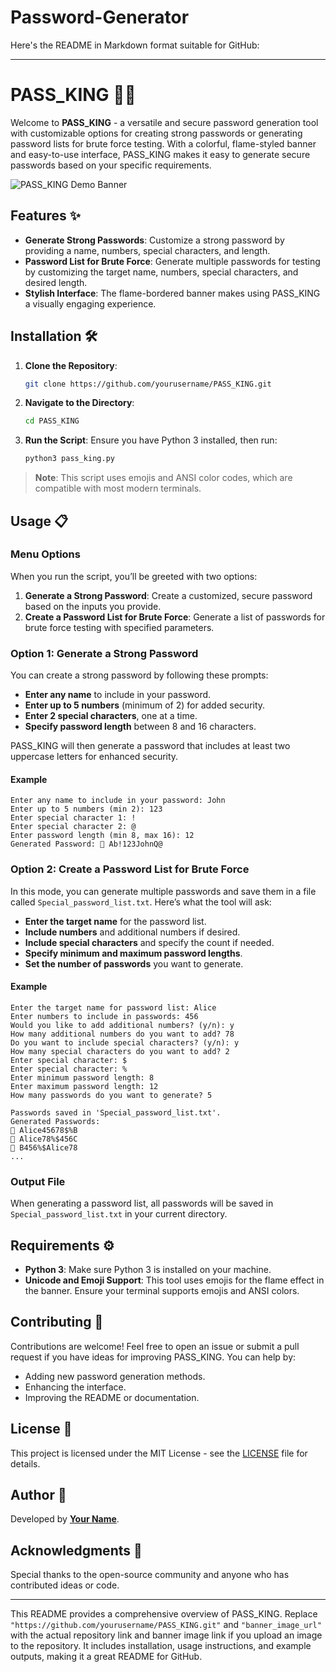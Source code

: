 # Password-Generator
Here's the README in Markdown format suitable for GitHub:

---

# PASS_KING 🔐🔥

Welcome to **PASS_KING** - a versatile and secure password generation tool with customizable options for creating strong passwords or generating password lists for brute force testing. With a colorful, flame-styled banner and easy-to-use interface, PASS_KING makes it easy to generate secure passwords based on your specific requirements.

![PASS_KING Demo Banner](banner_image_url) <!-- Replace with an actual link to an image if needed -->

## Features ✨
- **Generate Strong Passwords**: Customize a strong password by providing a name, numbers, special characters, and length.
- **Password List for Brute Force**: Generate multiple passwords for testing by customizing the target name, numbers, special characters, and desired length.
- **Stylish Interface**: The flame-bordered banner makes using PASS_KING a visually engaging experience.

## Installation 🛠️

1. **Clone the Repository**:
   ```bash
   git clone https://github.com/yourusername/PASS_KING.git
   ```
2. **Navigate to the Directory**:
   ```bash
   cd PASS_KING
   ```
3. **Run the Script**:
   Ensure you have Python 3 installed, then run:
   ```bash
   python3 pass_king.py
   ```

> **Note**: This script uses emojis and ANSI color codes, which are compatible with most modern terminals.

## Usage 📋

### Menu Options
When you run the script, you’ll be greeted with two options:

1. **Generate a Strong Password**: Create a customized, secure password based on the inputs you provide.
2. **Create a Password List for Brute Force**: Generate a list of passwords for brute force testing with specified parameters.

### Option 1: Generate a Strong Password
You can create a strong password by following these prompts:
- **Enter any name** to include in your password.
- **Enter up to 5 numbers** (minimum of 2) for added security.
- **Enter 2 special characters**, one at a time.
- **Specify password length** between 8 and 16 characters.

PASS_KING will then generate a password that includes at least two uppercase letters for enhanced security.

#### Example
```plaintext
Enter any name to include in your password: John
Enter up to 5 numbers (min 2): 123
Enter special character 1: !
Enter special character 2: @
Enter password length (min 8, max 16): 12
Generated Password: 🔐 Ab!123JohnQ@
```

### Option 2: Create a Password List for Brute Force
In this mode, you can generate multiple passwords and save them in a file called `Special_password_list.txt`. Here’s what the tool will ask:
- **Enter the target name** for the password list.
- **Include numbers** and additional numbers if desired.
- **Include special characters** and specify the count if needed.
- **Specify minimum and maximum password lengths**.
- **Set the number of passwords** you want to generate.

#### Example
```plaintext
Enter the target name for password list: Alice
Enter numbers to include in passwords: 456
Would you like to add additional numbers? (y/n): y
How many additional numbers do you want to add? 78
Do you want to include special characters? (y/n): y
How many special characters do you want to add? 2
Enter special character: $
Enter special character: %
Enter minimum password length: 8
Enter maximum password length: 12
How many passwords do you want to generate? 5

Passwords saved in 'Special_password_list.txt'.
Generated Passwords:
🔐 Alice45678$%B
🔐 Alice78%$456C
🔐 B456%$Alice78
...
```

### Output File
When generating a password list, all passwords will be saved in `Special_password_list.txt` in your current directory.

## Requirements ⚙️

- **Python 3**: Make sure Python 3 is installed on your machine.
- **Unicode and Emoji Support**: This tool uses emojis for the flame effect in the banner. Ensure your terminal supports emojis and ANSI colors.

## Contributing 🤝
Contributions are welcome! Feel free to open an issue or submit a pull request if you have ideas for improving PASS_KING. You can help by:
- Adding new password generation methods.
- Enhancing the interface.
- Improving the README or documentation.

## License 📄
This project is licensed under the MIT License - see the [LICENSE](LICENSE) file for details.

## Author 💼
Developed by **[Your Name](https://github.com/yourusername)**.

## Acknowledgments 🙏
Special thanks to the open-source community and anyone who has contributed ideas or code.

---

This README provides a comprehensive overview of PASS_KING. Replace `"https://github.com/yourusername/PASS_KING.git"` and `"banner_image_url"` with the actual repository link and banner image link if you upload an image to the repository. It includes installation, usage instructions, and example outputs, making it a great README for GitHub.
